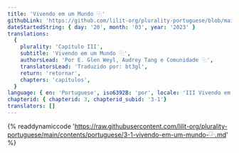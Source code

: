 ```yaml
---
title: 'Vivendo em um Mundo ⿻'
githubLink: 'https://github.com/lilit-org/plurality-portuguese/blob/main/contents/portuguese/3-1-vivendo-em-um-mundo-⿻.md'
dateStartedString: { day: '20', month: '03', year: '2023' }
translations:
  {
    plurality: 'Capítulo III',
    subtitle: 'Vivendo em um Mundo ⿻',
    authorsLead: 'Por E. Glen Weyl, Audrey Tang e Comunidade ⿻',
    translatorsLead: 'Traduzido por: bt3gl',
    return: 'retornar',
    chapters: 'capítulos',
  }
language: { en: 'Portuguese', iso6392B: 'por', locale: 'III Vivendo em um Mundo ⿻' }
chapterid: { chapterid: 3, chapterid_subid: '3-1'}
translators: []
---
```

{% readdynamiccode 'https://raw.githubusercontent.com/lilit-org/plurality-portuguese/main/contents/portuguese/3-1-vivendo-em-um-mundo-⿻.md' %}